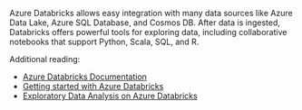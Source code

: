 Azure Databricks allows easy integration with many data sources like Azure Data Lake, Azure SQL Database, and Cosmos DB. After data is ingested, Databricks offers powerful tools for exploring data, including collaborative notebooks that support Python, Scala, SQL, and R.

Additional reading:

- [Azure Databricks Documentation](/azure/databricks/?azure-portal=true)
- [Getting started with Azure Databricks](/azure/databricks/getting-started/?azure-portal=true)
- [Exploratory Data Analysis on Azure Databricks](/azure/databricks/exploratory-data-analysis/?azure-portal=true)
